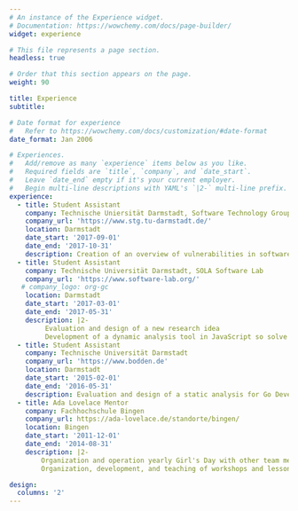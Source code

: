 ```yaml
---
# An instance of the Experience widget.
# Documentation: https://wowchemy.com/docs/page-builder/
widget: experience

# This file represents a page section.
headless: true

# Order that this section appears on the page.
weight: 90

title: Experience
subtitle:

# Date format for experience
#   Refer to https://wowchemy.com/docs/customization/#date-format
date_format: Jan 2006

# Experiences.
#   Add/remove as many `experience` items below as you like.
#   Required fields are `title`, `company`, and `date_start`.
#   Leave `date_end` empty if it's your current employer.
#   Begin multi-line descriptions with YAML's `|2-` multi-line prefix.
experience:
  - title: Student Assistant
    company: Technische Uniersität Darmstadt, Software Technology Group,
    company_url: 'https://www.stg.tu-darmstadt.de/' 
    location: Darmstadt
    date_start: '2017-09-01'
    date_end: '2017-10-31'
    description: Creation of an overview of vulnerabilities in software discussed in recent publications
  - title: Student Assistant 
    company: Technische Universität Darmstadt, SOLA Software Lab
    company_url: 'https://www.software-lab.org/'
   # company_logo: org-gc
    location: Darmstadt
    date_start: '2017-03-01'
    date_end: '2017-05-31'
    description: |2-
         Evaluation and design of a new research idea
         Development of a dynamic analysis tool in JavaScript so solve out idea
  - title: Student Assistant
    company: Technische Universität Darmstadt
    company_url: 'https://www.bodden.de'
    location: Darmstadt
    date_start: '2015-02-01'
    date_end: '2016-05-31'
    description: Evaluation and design of a static analysis for Go Development and publication of the design and implementation 
  - title: Ada Lovelace Mentor
    company: Fachhochschule Bingen
    company_url: https://ada-lovelace.de/standorte/bingen/
    location: Bingen
    date_start: '2011-12-01'
    date_end: '2014-08-31'
    description: |2-
        Organization and operation yearly Girl's Day with other team members. 
        Organization, development, and teaching of workshops and lessons to increase the percentage of women in STEM jobs.

design:
  columns: '2'
---
```

